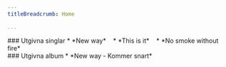 ```yaml
---
titleBreadcrumb: Home

...
```


<div markdown="1" class="sidebar singles right">
### Utgivna singlar
* *New way*&nbsp;&nbsp;&nbsp;
* *This is it*&nbsp;&nbsp;&nbsp;
* *No smoke without fire*&nbsp;&nbsp;&nbsp;
</div>

<div markdown="1" class="left album has-sidebar sidebar">
### Utgivna album
* *New way - Kommer snart*&nbsp;&nbsp;&nbsp;&nbsp;
</div>
